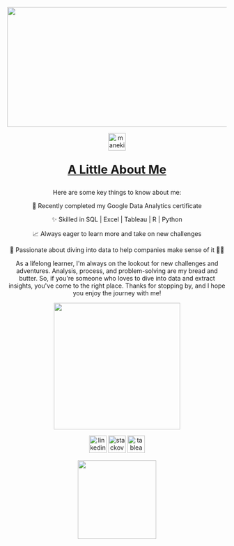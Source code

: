 
<p align="center">
   <img width="850" height="275" src="https://user-images.githubusercontent.com/118074280/235775032-7ab78856-5c2b-4b01-9a55-64c2de49bdce.png">
  </p>
 
<p align="center">
    <img src="https://user-images.githubusercontent.com/118074280/235782601-00485ed8-db1b-4378-abaf-1f335322476d.png" alt="maneki neko" height="40">
</p>

<p align="center" style="font-size: 27px;">
  <u><strong>A Little About Me</strong></u>
</p>

<p align="center"> 
Here are some key things to know about me:</p>

<p align="center">🚀 Recently completed my Google Data Analytics certificate</p>

<p align="center">✨ Skilled in SQL | Excel | Tableau | R | Python </p>

<p align="center">📈 Always eager to learn more and take on new challenges</p>

<p align="center">🎯 Passionate about diving into data to help companies make sense of it 🕵️‍♀️</p>

<p align="center"> As a lifelong learner, I'm always on the lookout for new challenges and adventures. Analysis, process, and problem-solving are my bread and butter. So, if you're someone who loves to dive into data and extract insights, you've come to the right place. Thanks for stopping by, and I hope you enjoy the journey with me! </p>


  

<p align="center"
- 🔭 I’m currently working on this page. 
    </p>


<img src="https://github-readme-activity-graph.cyclic.app/graph?username=mollygrmn&theme=default" height="290" />


<p>
    
 <p align="center">    
    <a href="https://www.linkedin.com/in/molly-gorman/" style="display:inline-block;">
        <img src="https://user-images.githubusercontent.com/118074280/235778807-1ab10532-54bb-4c99-a34e-5f4adb9cf75f.png" alt="linkedin" height="40">
    </a>
    <a href="https://stackoverflow.com/users/21522209" style="display:inline-block;">
        <img src="https://user-images.githubusercontent.com/118074280/235779649-b94e344e-baba-4c86-805e-a162a0b96096.png" alt="stackoverflow" height="40">
    </a>
    <a href="https://public.tableau.com/app/profile/molly.gorman" style="display:inline-block;">
        <img src="https://user-images.githubusercontent.com/118074280/235780275-3759bb7a-c4a7-40fc-9d60-dda465e97b50.png" alt="tableau" height="40">
    </a>
</p>

<p align="center">
    <img width="180" height="180" src="https://media.giphy.com/media/1Z0IXKF155R5fl7t0q/giphy.gif">
    </p>



 



  

